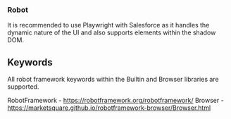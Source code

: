 ### Robot

It is recommended to use Playwright with Salesforce as it handles the dynamic nature of the UI and also supports elements within the shadow DOM.

## Keywords

All robot framework keywords within the Builtin and Browser libraries are supported.

RobotFramework - https://robotframework.org/robotframework/
Browser - https://marketsquare.github.io/robotframework-browser/Browser.html